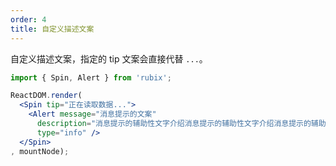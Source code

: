```yaml
---
order: 4
title: 自定义描述文案
---
```


自定义描述文案，指定的 tip 文案会直接代替 `...`。

````jsx
import { Spin, Alert } from 'rubix';

ReactDOM.render(
  <Spin tip="正在读取数据...">
    <Alert message="消息提示的文案"
      description="消息提示的辅助性文字介绍消息提示的辅助性文字介绍消息提示的辅助性文字介绍"
      type="info" />
  </Spin>
, mountNode);
````

